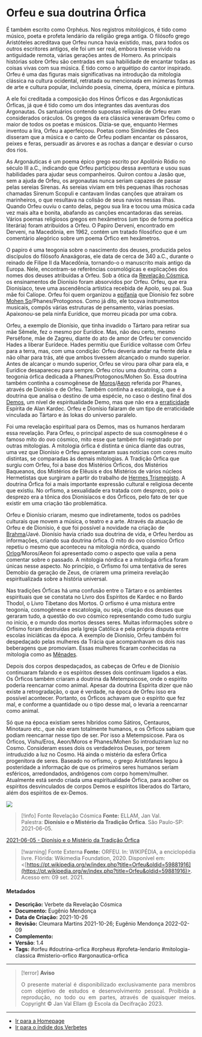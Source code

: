 # Orfeu e sua doutrina Órfica

É também escrito como Orphéus. Nos registros mitológicos, é tido como músico, poeta e profeta lendário da religião grega antiga. O filósofo grego Aristóteles acreditava que Orfeu nunca havia existido, mas, para todos os outros escritores antigos, ele foi um ser real, embora tivesse vivido na antiguidade remota, várias gerações antes de Homero. As principais histórias sobre Orfeu são centradas em sua habilidade de encantar todas as coisas vivas com sua música. É tido como o arquétipo do cantor inspirado. Orfeu é uma das figuras mais significativas na introdução da mitologia clássica na cultura ocidental, retratada ou mencionada em inúmeras formas de arte e cultura popular, incluindo poesia, cinema, ópera, música e pintura.

A ele foi creditada a composição dos Hinos Órficos e das Argonáuticas Órficas, já que é tido como um dos integrantes das aventuras dos Argonautas. Os santuários contendo supostas relíquias de Orfeu eram considerados oráculos. Os gregos da era clássica veneravam Orfeu como o maior de todos os poetas e músicos. Dizia-se que, enquanto Hermes inventou a lira, Orfeu a aperfeiçoou. Poetas como Simônides de Ceos disseram que a música e o canto de Orfeu podiam encantar os pássaros, peixes e feras, persuadir as árvores e as rochas a dançar e desviar o curso dos rios.

As Argonáuticas é um poema épico grego escrito por Apolônio Ródio no século III a.C., indicando que Orfeu participou dessa aventura e usou suas habilidades para ajudar seus companheiros. Quíron contou a Jasão que, sem a ajuda de Orfeu, os argonautas nunca seriam capazes de passar pelas sereias Sirenas. As sereias viviam em três pequenas ilhas rochosas chamadas Sirenum Scopuli e cantavam lindas canções que atraíram os marinheiros, o que resultava na colisão de seus navios nessas ilhas. Quando Orfeu ouviu o canto delas, pegou sua lira e tocou uma música cada vez mais alta e bonita, abafando as canções encantadoras das sereias. Vários poemas religiosos gregos em hexâmetros (um tipo de forma poética literária) foram atribuídos a Orfeu. O Papiro Derveni, encontrado em Derveni, na Macedônia, em 1962, contém um tratado filosófico que é um comentário alegórico sobre um poema Órfico em hexâmetros.

O papiro é uma teogonia sobre o nascimento dos deuses, produzida pelos discípulos do filósofo Anaxágoras, ele data de cerca de 340 a.C., durante o reinado de Filipe II da Macedônia, tornando-o o manuscrito mais antigo da Europa. Nele, encontram-se referências cosmológicas e explicações dos nomes dos deuses atribuídas a Orfeu. Sob a ótica da [Revelação Cósmica](Revelação%20Cósmica.md), os ensinamentos de Dionísio foram absorvidos por Orfeu. Orfeu, que era Dionisíaco, teve uma ascendência artística recebida de Apolo, seu pai. Sua mãe foi Calíope. Orfeu foi quem organizou a [epifania](Epifania.md) que Dionísio fez sobre [Mohen So](Mohen%20So.md)/Phanes/Protogonos. Como já dito, ele tocava instrumentos musicais, compôs várias estruturas de pensamento, várias poesias. Apaixonou-se pela ninfa Eurídice, que morreu picada por uma cobra.

Orfeu, a exemplo de Dionísio, que tinha invadido o Tártaro para retirar sua mãe Sêmele, fez o mesmo por Eurídice. Mas, não deu certo, mesmo Perséfone, mãe de Zagreu, diante do ato de amor de Orfeu ter convencido Hades a liberar Eurídece. Hades permitiu que Eurídice voltasse com Orfeu para a terra, mas, com uma condição: Orfeu deveria andar na frente dela e não olhar para trás, até que ambos tivessem alcançado o mundo superior. Antes de alcançar o mundo superior, Orfeu se virou para olhar para ela, e Eurídice desapareceu para sempre. Orfeu criou uma doutrina, com a teogonia órfica dedicada a Phanes/Protogonos/Mohen So. Essa doutrina também continha a cosmogênese de [Moros](Moros.md)/[Aeon](Aeon.md) referida por Phanes, através de Dionísio e de Orfeu. Também continha a escatologia, que é a doutrina que analisa o destino de uma espécie, no caso o destino final dos [Demos](Demos.md), um nível de espiritualidade Demo, mas que não era a [erraticidade](Erraticidade.md) Espírita de Alan Kardec. Orfeu e Dionísio falaram de um tipo de erraticidade vinculada ao Tártaro e às lokas do universo paralelo.

Foi uma revelação espiritual para os Demos, mas os humanos herdaram essa revelação. Para Orfeu, o principal aspecto de sua cosmogênese é o famoso mito do ovo cósmico, mito esse que também foi registrado por outras mitologias. A mitologia órfica é distinta e única diante das outras, uma vez que Dionísio e Orfeu apresentaram suas notícias com cores muito distintas, se comparadas às demais mitologias. A Tradição Órfica que surgiu com Orfeu, foi a base dos Mistérios Órficos, dos Mistérios Baqueanos, dos Mistérios de Elêusis e dos Mistérios de vários núcleos Hermetistas que surgiram a partir do trabalho de [Hermes Trismegisto](Hermes%20Trismegisto.md). A doutrina Órfica foi a mais importante expressão cultural e religiosa decente que existiu. No orfismo, a sexualidade era tratada com desprezo, pois o desprezo era a tônica dos Dionisíacos e dos Órficos, pelo fato de ter que existir em uma criação tão problemática.

Orfeu e Dionísio criaram, mesmo que indiretamente, todos os padrões culturais que movem a música, o teatro e a arte. Através da atuação de Orfeu e de Dionísio, é que foi possível a novidade na criação de [Brahma](Brahma.md)/Javé. Dionísio havia criado sua doutrina de vida, e Orfeu herdou as informações, criando sua doutrina órfica. O mito do ovo cósmico Órfico repetiu o mesmo que aconteceu na mitologia nórdica, quando [Orlog](Orlog.md)/Moros/Aeon foi apresentado como o aspecto que valia a pena comentar sobre o passado. A mitologia nórdica e a mitologia órfica foram únicas nesse aspecto. No princípio, o Orfismo foi uma tentativa de seres Demobio da geração de Zeus, de criarem uma primeira revelação espiritualizada sobre a história universal.

Nas tradições Órficas há uma confusão entre o Tártaro e os ambientes espirituais que se constata no Livro dos Espíritos de Kardec e no Bardo Thodol, o Livro Tibetano dos Mortos. O orfismo é uma mistura entre teogonia, cosmogênese e escatologia, ou seja, criação dos deuses que geraram tudo, a questão do ovo cósmico representando como tudo surgiu no início, e o mundo dos mortos desses seres. Muitas informações sobre o Orfismo foram destruídas pela Igreja Católica e pela própria disputa entre escolas iniciáticas da época. A exemplo de Dionísio, Orfeu também foi despedaçado pelas mulheres da Trácia que acompanhavam os dois nas beberagens que promoviam. Essas mulheres ficaram conhecidas na mitologia como as [Mênades](Mênades.md).

Depois dos corpos despedaçados, as cabeças de Orfeu e de Dionísio continuaram falando e os espíritos desses dois continuam ligados a elas. Os Órficos também criaram a doutrina da Metempsicose, onde o espírito poderia reencarnar como animal. Apesar da doutrina Espírita dizer que não existe a retrogradação, o que é verdade, na época de Orfeu isso era possível acontecer. Portanto, os Órficos achavam que o espírito que fez mal, e conforme a quantidade ou o tipo desse mal, o levaria a reencarnar como animal.

Só que na época existiam seres híbridos como Sátiros, Centauros, Minotauro etc., que não eram totalmente humanos, e os Órficos sabiam que podiam reencarnar nesse tipo de ser. Por isso a Metempsicose. Para os Órficos, Vishu/Eros, Aeon/Moros e Phanes/Mohen So introduziram luz no Cosmo. Consideram esses dois os verdadeiros Deuses, por terem intruduzido a luz no Cosmo. Há ainda o mistério da esfera Órfica progenitora de seres. Baseado no orfismo, o grego Aristófanes legou à posteridade a informação de que os primeiros seres humanos seriam esféricos, arredondados, andrógenos com corpo homem/mulher. Atualmente está sendo criada uma espiritualidade Órfica, para acolher os espíritos desvinculados de corpos Demos e espíritos liberados do Tártaro, além dos espíritos de ex-Demos.

![](2021-06-05-ficha-6.jpg)

> [!info] Fonte Revelação Cósmica
> **Fonte:** ELLAM, Jan Val. Palestra: **Dionísio e o Mistério da Tradição Órfica**. São Paulo-SP: 2021-06-05.

[2021-06-05 - Dionísio e o Mistério da Tradição Órfica](2021-06-05%20-%20Dionísio%20e%20o%20Mistério%20da%20Tradição%20Órfica.md)

> [!warning] Fonte Externa
> **Fonte:** ORFEU. In: WIKIPÉDIA, a enciclopédia livre. Flórida: Wikimedia Foundation, 2020. Disponível em: <[https://pt.wikipedia.org/w/index.php?title=Orfeu&oldid=59881916](https://pt.wikipedia.org/w/index.php?title=Orfeu&oldid=59881916)>. Acesso em: 09 set. 2021.

#### Metadados

-   **Descrição:** Verbete da Revelação Cósmica
-   **Documento:** Eugênio Mendonça
-   **Data de Criação:** 2021-10-26
-   **Revisão:** Cleumara Martins 2021-10-26; Eugênio Mendonça 2022-02-09
-   **Complemento:**
-   **Versão**: 1.4
-   **Tags:** #orfeu #doutrina-orfica #orpheus #profeta-lendario #mitologia-classica #misterio-orfico #argonautica-orfica

---
> [!error] **Aviso**
> <p align="justify">O presente material é disponibilizado exclusivamente para membros com objetivo de estudos e desenvolvimento pessoal. Proibida a reprodução, no todo ou em partes, através de quaisquer meios. Copyright © Jan Val Ellam @ Escola da Decifração 2023. </p>

---
- [Ir para a Homepage](Homepage.canvas)
- [Ir para o índide dos Verbetes](ÍNDIDE%20GERAL%20DOS%20VERBETES.canvas)